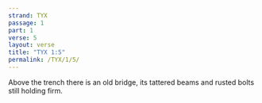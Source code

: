 ```yaml
---
strand: TYX
passage: 1
part: 1
verse: 5
layout: verse
title: "TYX 1:5"
permalink: /TYX/1/5/
---
```

Above the trench there is an old bridge, its tattered beams and rusted bolts still holding firm.
